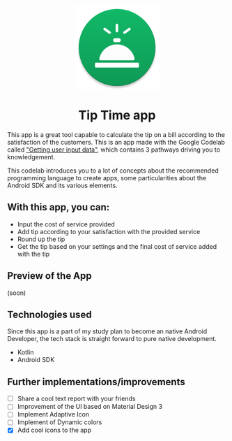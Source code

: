 <p align="center">
  <img src="https://github.com/irvinglucas/tip-time/blob/master/app/src/main/res/mipmap-xxxhdpi/ic_launcher_round.png" width="192" alt="Tip Time App">
</p>

<h1 align=center>Tip Time app</h1>

This app is a great tool capable to calculate the tip on a bill according to the satisfaction 
of the customers. This is an app made with the Google Codelab called ["Getting user input data"](https://developer.android.com/courses/pathways/android-basics-kotlin-unit-2-pathway-1?hl=pt-br), which contains 3 pathways driving you to knowledgement.

This codelab introduces you to a lot of concepts about the recommended programming language to create apps, some particularities about the Android SDK and its various elements.

## With this app, you can:

* Input the cost of service provided
* Add tip according to your satisfaction with the provided service
* Round up the tip
* Get the tip based on your settings and the final cost of service added with the tip


## Preview of the App
(soon)

## Technologies used

Since this app is a part of my study plan to become an native Android Developer, the tech stack is straight forward to pure native development.

* Kotlin 
* Android SDK



## Further implementations/improvements

- [ ] Share a cool text report with your friends
- [ ] Improvement of the UI based on Material Design 3
- [ ] Implement Adaptive Icon
- [ ] Implement of Dynamic colors
- [x] Add cool icons to the app
